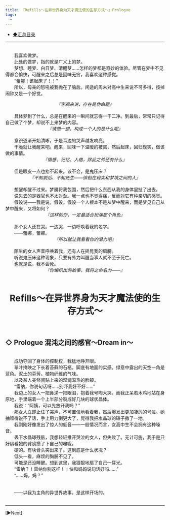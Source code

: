 ```yaml
---
title: 『Refills～在异世界身为天才魔法使的生存方式～』Prologue
tags:
  -
---
```


 - [◆汇总目录](https://luciasnote.space/_posts/2020-11-14-Refills%E6%B1%87%E6%80%BB%E9%A1%B5/)
 

---

<br>&emsp;&emsp;我喜欢做梦。
<br>&emsp;&emsp;此处的做梦，指的就是广义上的梦。
<br>&emsp;&emsp;梦想、睡梦、白日梦、清醒梦……怎样的梦都是奇妙的体验。尽管在梦中不见得都会愉快，可醒来之后总是回味无穷，我喜欢这种感觉。
<br>&emsp;&emsp;“蕾娜！该起床了！！”
<br>&emsp;&emsp;所以，母亲的怒吼被我抛在了脑后。闲适的周末对高中生来说不可多得，按掉闹钟又是一个好觉。
<i><center>『客观来说，存在是伪命题』</center></i>
<br>&emsp;&emsp;具体梦到了什么，总是在醒来的一瞬间就忘得一干二净。到最后，常常只记得自己做了个梦，却说不上来梦的内容。
<br><i><center>『请想一想，构成一个人的是什么呢』</center></i>
<br>&emsp;&emsp;意识逐渐开始清晰，于是耳边的哭声越发响亮。
<br>&emsp;&emsp;干脆就让我醒来吧。醒来，回味一下温暖的被窝，然后起床，回归现实，做该做的事情。
<br><i><center>『情感、记忆、人格，除此之外还有什么』</center></i>
<br>&emsp;&emsp;但是眼皮一点也抬不起来。该不会，是鬼压床？
<br><i><center>『不知前后、不知死生——徘徊在现实和梦境之间的人』</center></i>
<br>&emsp;&emsp;想醒却醒不过来。梦魇将我包围，然后把什么东西从我的身体里扯了出去。
<br>&emsp;&emsp;说失去的是器官也不太对劲。我一点也不觉得痛，反而对它有种亲切的感觉。
<br>&emsp;&emsp;假设说——我是说，假设。假设一个人根本不是从梦中醒来，而是梦见自己从梦中醒来，又将如何？
<br><i><center>『这样的你，一定最适合扮演那个角色』</center></i>
<br>&emsp;&emsp;那个女人还在哭。一边哭，一边呼唤着我的名字。
<br>&emsp;&emsp;——蕾娜，蕾娜。
<br><i><center>『所以就让我看看你的潜力吧』</center></i>
<br>&emsp;&emsp;陌生的女人声音呼唤着我，还有人在摇晃我的肩膀。
<br>&emsp;&emsp;听说鬼压床这种现象，只要有外力叫醒当事人就不至于死亡。
<br>&emsp;&emsp;也就是说，我不会死。
<br><i><center>『你编织出的故事，我将之命名为——』</center></i>
<br>

# <center> <b>Refills～在异世界身为天才魔法使的生存方式～</center></b>

<br>

## ◇ Prologue 混沌之间的感官～Dream in～

<br>&emsp;&emsp;成功夺回了身体的控制权，我猛地睁开眼。
<br>&emsp;&emsp;翠叶掩映之下长着苔藓的石柩。脚底有地面的实感。绿意中露出的天空一角是蓝色。泥土的芬芳。植物纤维的气味。
<br>&emsp;&emsp;以及某人突然间贴上来的湿润温热的脸颊。
<br>&emsp;&emsp;“雷纳，你说句话呀……别吓我好不好……”
<br>&emsp;&emsp;我边上的女人一把鼻涕一把眼泪，抱着我号啕大哭。而我正呆若木鸡地站在身原地，手里端着一个上半部分裂成好几块的球状晶体。
<br>&emsp;&emsp;我说：“阿姨，可以先放开我吗？”
<br>&emsp;&emsp;那女人立即止住了哭声，不可置信地看着我，然后爆发出更加凄厉的号泣。她抽噎得说不了话，手上用力倒更大了，晃得我把水晶球的碴子撒了一地。
<br>&emsp;&emsp;我刚刚好像发出了惊人的低音——一般情况而言，女高中生不会拥有这种嗓音。
<br>&emsp;&emsp;丢下水晶球残骸，我想轻轻推开哭泣的女人，但失败了。无计可施，我于是只好隔看她的臂膀摸了下自己的喉咙。
<br>&emsp;&emsp;硬的。有块骨头突出来了。这到底是什么状况？
<br>&emsp;&emsp;低头一看，麻烦的胸脯不见了。
<br>&emsp;&emsp;可能是还没睡醒。想到这里，我狠狠地扇了自己一耳光。
<br>&emsp;&emsp;“雷纳？！雷纳你别这样！！快和妈妈说句话好吗……”
<br>&emsp;&emsp;“……妈，妈？”
<br>&emsp;&emsp;
<br>&emsp;&emsp;
<br>&emsp;&emsp;——以我为主角的异世界故事，是这样开场的。
<br>&emsp;&emsp;

---

[▶Next]
